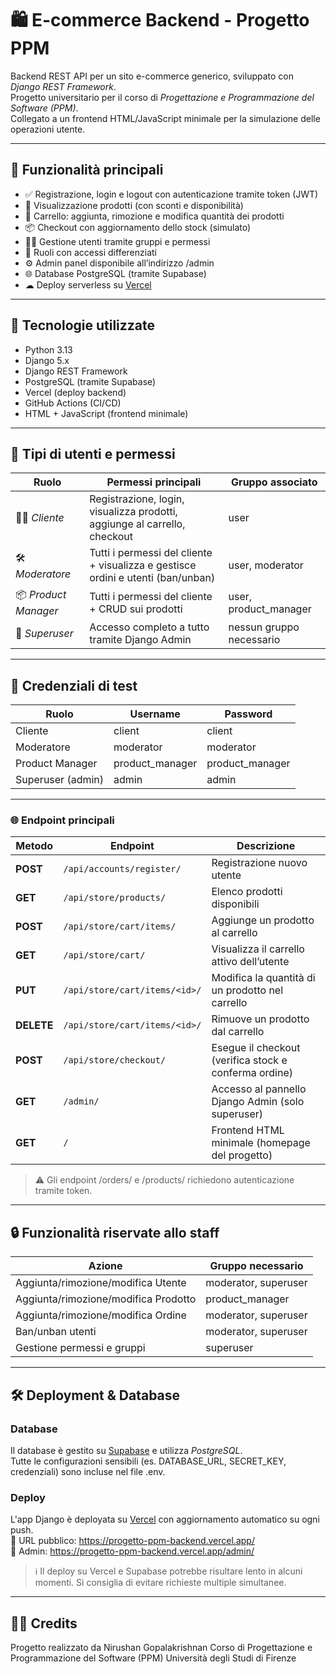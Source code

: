 # 🛍 E-commerce Backend - Progetto PPM

Backend REST API per un sito e-commerce generico, sviluppato con *Django REST Framework*.  
Progetto universitario per il corso di *Progettazione e Programmazione del Software (PPM)*.  
Collegato a un frontend HTML/JavaScript minimale per la simulazione delle operazioni utente.

---

## 🚀 Funzionalità principali

- ✅ Registrazione, login e logout con autenticazione tramite token (JWT)
- 🛒 Visualizzazione prodotti (con sconti e disponibilità)
- 🧺 Carrello: aggiunta, rimozione e modifica quantità dei prodotti
- 📦 Checkout con aggiornamento dello stock (simulato)
- 🧑‍💼 Gestione utenti tramite gruppi e permessi
- 🔐 Ruoli con accessi differenziati
- ⚙ Admin panel disponibile all’indirizzo /admin
- 🌐 Database PostgreSQL (tramite Supabase)
- ☁ Deploy serverless su [Vercel](https://vercel.com/)

---

## 🧩 Tecnologie utilizzate

- Python 3.13
- Django 5.x
- Django REST Framework
- PostgreSQL (tramite Supabase)
- Vercel (deploy backend)
- GitHub Actions (CI/CD)
- HTML + JavaScript (frontend minimale)

---

## 👥 Tipi di utenti e permessi

| Ruolo               | Permessi principali                                                                 | Gruppo associato           |
|---------------------|--------------------------------------------------------------------------------------|----------------------------|
| 🧑‍💻 *Cliente*        | Registrazione, login, visualizza prodotti, aggiunge al carrello, checkout         | user                     |
| 🛠 *Moderatore*     | Tutti i permessi del cliente + visualizza e gestisce ordini e utenti (ban/unban)  | user, moderator        |
| 📦 *Product Manager*| Tutti i permessi del cliente + CRUD sui prodotti                                   | user, product_manager  |
| 👑 *Superuser*      | Accesso completo a tutto tramite Django Admin                                      | nessun gruppo necessario |

---

## 🔐 Credenziali di test

| Ruolo             | Username        | Password          |
|------------------|------------------|--------------------|
| Cliente           | client         | client           |
| Moderatore        | moderator    | moderator      |
| Product Manager   | product_manager| product_manager  |
| Superuser (admin) | admin          | admin            |

---

### 🌐 Endpoint principali

| Metodo     | Endpoint                              | Descrizione                                                |
|------------|---------------------------------------|------------------------------------------------------------|
| **POST**   | `/api/accounts/register/`             | Registrazione nuovo utente                                 |
| **GET**    | `/api/store/products/`                | Elenco prodotti disponibili                                |
| **POST**   | `/api/store/cart/items/`              | Aggiunge un prodotto al carrello                           |
| **GET**    | `/api/store/cart/`                    | Visualizza il carrello attivo dell’utente                  |
| **PUT**    | `/api/store/cart/items/<id>/`         | Modifica la quantità di un prodotto nel carrello           |
| **DELETE** | `/api/store/cart/items/<id>/`         | Rimuove un prodotto dal carrello                           |
| **POST**   | `/api/store/checkout/`                | Esegue il checkout (verifica stock e conferma ordine)      |
| **GET**    | `/admin/`                             | Accesso al pannello Django Admin (solo superuser)          |
| **GET**    | `/`                                   | Frontend HTML minimale (homepage del progetto)             |

>⚠ Gli endpoint /orders/ e /products/ richiedono autenticazione tramite token.

---

## 🔒 Funzionalità riservate allo staff

| Azione                                 | Gruppo necessario        |
|----------------------------------------|--------------------------|
| Aggiunta/rimozione/modifica Utente     | moderator, superuser |
| Aggiunta/rimozione/modifica Prodotto   | product_manager        |
| Aggiunta/rimozione/modifica Ordine     | moderator, superuser |
| Ban/unban utenti                       | moderator, superuser |
| Gestione permessi e gruppi             | superuser              |

---

## 🛠 Deployment & Database

### Database

Il database è gestito su [Supabase](https://supabase.com/) e utilizza *PostgreSQL*.  
Tutte le configurazioni sensibili (es. DATABASE_URL, SECRET_KEY, credenziali) sono incluse nel file .env.

### Deploy

L'app Django è deployata su [Vercel](https://vercel.com/) con aggiornamento automatico su ogni push.  
🔗 URL pubblico: https://progetto-ppm-backend.vercel.app/  
🔐 Admin: https://progetto-ppm-backend.vercel.app/admin/

> ℹ Il deploy su Vercel e Supabase potrebbe risultare lento in alcuni momenti. Si consiglia di evitare richieste multiple simultanee.

---

## 👨‍🎓 Credits

Progetto realizzato da Nirushan Gopalakrishnan
Corso di Progettazione e Programmazione del Software (PPM)
Università degli Studi di Firenze
